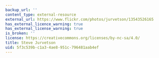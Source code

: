 ```yaml
---
backup_url: ''
content_type: external-resource
external_url: https://www.flickr.com/photos/jurvetson/13543526165
has_external_licence_warning: true
has_external_license_warning: true
is_broken: ''
license: https://creativecommons.org/licenses/by-nc-sa/4.0/
title: Steve Jurvetson
uid: 5f3c539b-c1a3-4ae8-951c-796481aab4ef
---
```

